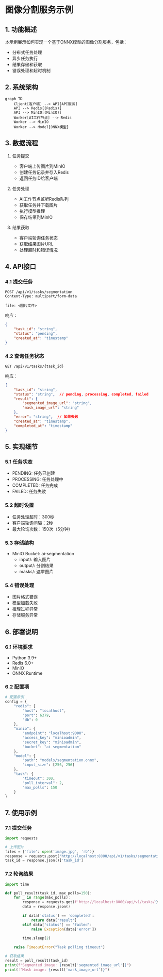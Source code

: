# 图像分割服务示例

## 1. 功能概述

本示例展示如何实现一个基于ONNX模型的图像分割服务，包括：
- 分布式任务处理
- 异步任务执行
- 结果存储和获取
- 错误处理和超时机制

## 2. 系统架构

```mermaid
graph TD
    Client[客户端] --> API[API服务]
    API --> Redis[(Redis)]
    API --> MinIO[(MinIO)]
    Worker[AI工作节点] --> Redis
    Worker --> MinIO
    Worker --> Model[ONNX模型]
```

## 3. 数据流程

1. 任务提交
   - 客户端上传图片到MinIO
   - 创建任务记录并存入Redis
   - 返回任务ID给客户端

2. 任务处理
   - AI工作节点监听Redis队列
   - 获取任务并下载图片
   - 执行模型推理
   - 保存结果到MinIO

3. 结果获取
   - 客户端轮询任务状态
   - 获取结果图片URL
   - 处理超时和错误情况

## 4. API接口

### 4.1 提交任务
```http
POST /api/v1/tasks/segmentation
Content-Type: multipart/form-data

file: <图片文件>
```

响应：
```json
{
    "task_id": "string",
    "status": "pending",
    "created_at": "timestamp"
}
```

### 4.2 查询任务状态
```http
GET /api/v1/tasks/{task_id}
```

响应：
```json
{
    "task_id": "string",
    "status": "string",  // pending, processing, completed, failed
    "result": {
        "segmented_image_url": "string",
        "mask_image_url": "string"
    },
    "error": "string",  // 如果失败
    "created_at": "timestamp",
    "completed_at": "timestamp"
}
```

## 5. 实现细节

### 5.1 任务状态
- PENDING: 任务已创建
- PROCESSING: 任务处理中
- COMPLETED: 任务完成
- FAILED: 任务失败

### 5.2 超时设置
- 任务处理超时：300秒
- 客户端轮询间隔：2秒
- 最大轮询次数：150次（5分钟）

### 5.3 存储结构
- MinIO Bucket: ai-segmentation
  - input/: 输入图片
  - output/: 分割结果
  - masks/: 遮罩图片

### 5.4 错误处理
- 图片格式错误
- 模型加载失败
- 推理过程异常
- 存储服务异常

## 6. 部署说明

### 6.1 环境要求
- Python 3.9+
- Redis 6.0+
- MinIO
- ONNX Runtime

### 6.2 配置项
```python
# 配置示例
config = {
    "redis": {
        "host": "localhost",
        "port": 6379,
        "db": 0
    },
    "minio": {
        "endpoint": "localhost:9000",
        "access_key": "minioadmin",
        "secret_key": "minioadmin",
        "bucket": "ai-segmentation"
    },
    "model": {
        "path": "models/segmentation.onnx",
        "input_size": [256, 256]
    },
    "task": {
        "timeout": 300,
        "poll_interval": 2,
        "max_polls": 150
    }
}
```

## 7. 使用示例

### 7.1 提交任务
```python
import requests

# 上传图片
files = {'file': open('image.jpg', 'rb')}
response = requests.post('http://localhost:8000/api/v1/tasks/segmentation', files=files)
task_id = response.json()['task_id']
```

### 7.2 轮询结果
```python
import time

def poll_result(task_id, max_polls=150):
    for _ in range(max_polls):
        response = requests.get(f'http://localhost:8000/api/v1/tasks/{task_id}')
        data = response.json()
        
        if data['status'] == 'completed':
            return data['result']
        elif data['status'] == 'failed':
            raise Exception(data['error'])
            
        time.sleep(2)
    
    raise TimeoutError("Task polling timeout")

# 获取结果
result = poll_result(task_id)
print(f"Segmented image: {result['segmented_image_url']}")
print(f"Mask image: {result['mask_image_url']}")
``` 